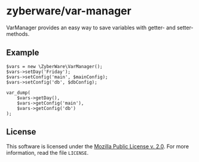 zyberware/var-manager
===========
VarManager provides an easy way to save variables with getter- and setter-methods.

Example
-------
    $vars = new \ZyberWare\VarManager();
    $vars->setDay('Friday');
    $vars->setConfig('main', $mainConfig);
    $vars->setConfig('db', $dbConfig);
    
    var_dump(
        $vars->getDay(),
        $vars->getConfig('main'),
        $vars->getConfig('db')
    );

License
-------
This software is licensed under the [Mozilla Public License v. 2.0](http://mozilla.org/MPL/2.0/). For more information, read the file `LICENSE`.
